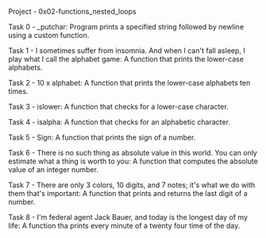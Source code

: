 Project - 0x02-functions_nested_loops

Task 0 - _putchar: Program prints a specified string followed by newline using a custom function.

Task 1 - I sometimes suffer from insomnia. And when I can't fall asleep, I play what I call the alphabet game: A function that prints the lower-case alphabets.

Task 2 - 10 x alphabet: A function that prints the lower-case alphabets ten times.

Task 3 - islower: A function that checks for a lower-case character.

Task 4 - isalpha: A function that checks for an alphabetic character.

Task 5 - Sign: A function that prints the sign of a number.

Task 6 - There is no such thing as absolute value in this world. You can only estimate what a thing is worth to you: A function that computes the absolute value of an integer number.

Task 7 - There are only 3 colors, 10 digits, and 7 notes; it's what we do with them that's important: A function that prints and returns the last digit of a number.

Task 8 - I'm federal agent Jack Bauer, and today is the longest day of my life: A function tha prints every minute of a twenty four time of  the day.
